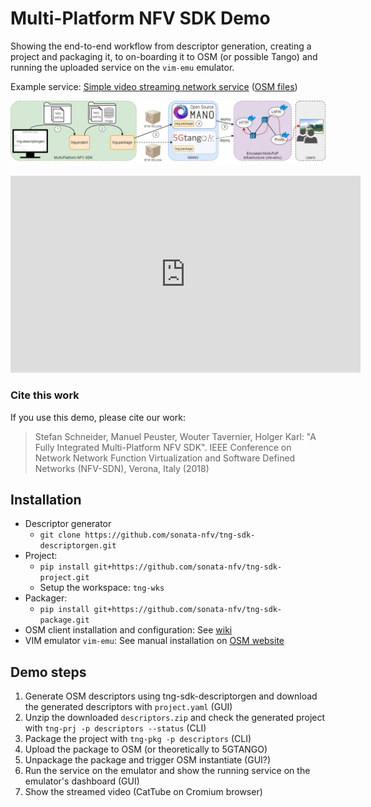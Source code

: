 # Multi-Platform NFV SDK Demo

Showing the end-to-end workflow from descriptor generation, creating a project and packaging it, to on-boarding it to OSM (or possible Tango) and running the uploaded service on the `vim-emu` emulator.

Example service: [Simple video streaming network service](https://github.com/sonata-nfv/son-tutorials/tree/master/upb-emulator-mano-integration-demo) ([OSM files](https://github.com/sonata-nfv/son-tutorials/tree/master/upb-emulator-mano-integration-demo/osm/pkggen))

![architecture](doc/architecture.png)

<iframe width="560" height="315" src="https://www.youtube.com/embed/Rnj2hNq8N1g" frameborder="0" allow="accelerometer; autoplay; encrypted-media; gyroscope; picture-in-picture" allowfullscreen></iframe>

### Cite this work

If you use this demo, please cite our work:

> Stefan Schneider, Manuel Peuster, Wouter Tavernier, Holger Karl: "A Fully Integrated Multi-Platform NFV SDK". IEEE Conference on Network Network Function Virtualization and Software Defined Networks (NFV-SDN), Verona, Italy (2018)

## Installation

* Descriptor generator
  * `git clone https://github.com/sonata-nfv/tng-sdk-descriptorgen.git`
* Project:
  * `pip install git+https://github.com/sonata-nfv/tng-sdk-project.git`
  * Setup the workspace: `tng-wks`
* Packager:
  * `pip install git+https://github.com/sonata-nfv/tng-sdk-package.git`
* OSM client installation and configuration: See [wiki](https://github.com/CN-UPB/demo-multi-platform-nfv-sdk/wiki/Demo-setup:-tng-sdk-packager)
* VIM emulator `vim-emu`: See manual installation on [OSM website](https://osm.etsi.org/wikipub/index.php/VIM_emulator)

## Demo steps

1. Generate OSM descriptors using tng-sdk-descriptorgen and download the generated descriptors with `project.yaml` (GUI)
2. Unzip the downloaded `descriptors.zip` and check the generated project with `tng-prj -p descriptors --status` (CLI)
3. Package the project with `tng-pkg -p descriptors` (CLI)
4. Upload the package to OSM (or theoretically to 5GTANGO)
5. Unpackage the package and trigger OSM instantiate (GUI?)
6. Run the service on the emulator and show the running service on the emulator's dashboard (GUI)
7. Show the streamed video (CatTube on Cromium browser)

